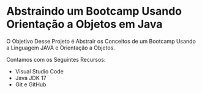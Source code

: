 # Abstraindo um Bootcamp Usando Orientação a Objetos em Java
O Objetivo Desse Projeto é Abstrair os Conceitos de um Bootcamp Usando a Linguagem JAVA e Orientação a Objetos.

Contamos com os Seguintes Recursos:

 - Visual Studio Code
 - Java JDK 17
 - Git e GitHub
